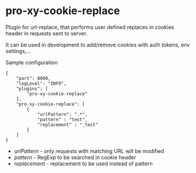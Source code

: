 # pro-xy-cookie-replace

Plugin for url-replace, that performs user defined replaces in cookies header in requests sent to server.

It can be used in development to add/remove cookies with auth tokens, env settings,...

Sample configuration

```
{
    "port": 8000,
    "logLevel": "INFO",
    "plugins": [
        "pro-xy-cookie-replace"
    ],
    "pro-xy-cookie-replace": [
		{
			"urlPattern": ".*",
			"pattern" : "test",
			"replacement" : "_test"
	    }
	]
}
```

- *urlPattern* - only requests with matching URL will be modified
- *pattern* - RegExp to be searched in cookie header
- *replacement* - replacement to be used instead of pattern
